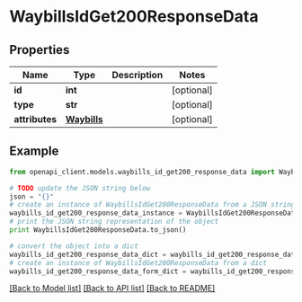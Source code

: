 # WaybillsIdGet200ResponseData


## Properties
Name | Type | Description | Notes
------------ | ------------- | ------------- | -------------
**id** | **int** |  | [optional] 
**type** | **str** |  | [optional] 
**attributes** | [**Waybills**](Waybills.md) |  | [optional] 

## Example

```python
from openapi_client.models.waybills_id_get200_response_data import WaybillsIdGet200ResponseData

# TODO update the JSON string below
json = "{}"
# create an instance of WaybillsIdGet200ResponseData from a JSON string
waybills_id_get200_response_data_instance = WaybillsIdGet200ResponseData.from_json(json)
# print the JSON string representation of the object
print WaybillsIdGet200ResponseData.to_json()

# convert the object into a dict
waybills_id_get200_response_data_dict = waybills_id_get200_response_data_instance.to_dict()
# create an instance of WaybillsIdGet200ResponseData from a dict
waybills_id_get200_response_data_form_dict = waybills_id_get200_response_data.from_dict(waybills_id_get200_response_data_dict)
```
[[Back to Model list]](../README.md#documentation-for-models) [[Back to API list]](../README.md#documentation-for-api-endpoints) [[Back to README]](../README.md)


